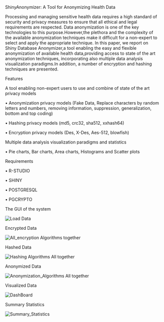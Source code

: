 ShinyAnonymizer: A Tool for Anonymizing Health Data

Processing and managing sensitive health data requires a high standard of security and privacy measures to ensure that all ethical and legal requirements are respected. Data anonymization is one of the key technologies to this purpose.However,the plethora and the complexity of the available anonymization techniques make it difficult for a non-expert to select and apply the appropriate technique. In this paper, we report on Shiny Database Anonymizer,a tool enabling the easy and flexible anonymization of available health data,providing access to state of the art anonymization techniques, incorporating also multiple data analysis visualization paradigms.In addition, a number of encryption and hashing techniques are presented.   


Features

A tool enabling non-expert users to use and combine of state of the art privacy models

 •	Anonymization privacy models (Fake Data, Replace characters by random letters and numbers, removing information, suppression, generalization, bottom and top coding)
 
 •	Hashing privacy models (md5, crc32, sha512, xxhash64)
 
 •	Encryption privacy models (Des, X-Des, Aes-512, blowfish)
 
 
Multiple data analysis visualization paradigms and statistics
  
 • 	Pie charts, Bar charts, Area charts, Histograms and Scatter plots 
 
 
Requirements

•	R-STUDIO

•	SHINY

•	POSTGRESQL

•	PGCRYPTO

The GUI of the system


![Load Data](https://user-images.githubusercontent.com/47419196/65087774-9e571980-d9bf-11e9-9473-ba93d5991cd4.jpg)

Encrypted Data

![All_encryption Algorithms together](https://user-images.githubusercontent.com/47419196/65088223-30135680-d9c1-11e9-938e-d09f9a64fb27.jpg)

Hashed Data

![Hashing Algorithms All together](https://user-images.githubusercontent.com/47419196/65088372-c9426d00-d9c1-11e9-8081-41823373503a.jpg)

Anonymized Data

![Anonymization_Algorithms All together](https://user-images.githubusercontent.com/47419196/65088516-68fffb00-d9c2-11e9-8a33-97eae0436af6.jpg)

Visualized Data

![DashBoard](https://user-images.githubusercontent.com/47419196/65088707-fba09a00-d9c2-11e9-9287-821b8ae5291a.jpg)

Summary Statistics

![Summary_Statistics](https://user-images.githubusercontent.com/47419196/65088788-53d79c00-d9c3-11e9-911f-87d530bd6923.jpg)








